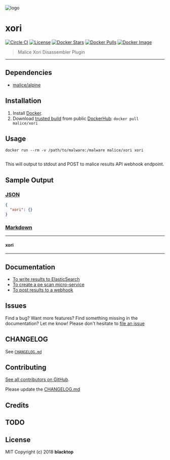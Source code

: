 ![logo](https://github.com/malice-plugins/xori/blob/master/docs/xori.png)

# xori

[![Circle CI](https://circleci.com/gh/malice-plugins/xori.png?style=shield)](https://circleci.com/gh/malice-plugins/xori) [![License](http://img.shields.io/:license-mit-blue.svg)](http://doge.mit-license.org) [![Docker Stars](https://img.shields.io/docker/stars/malice/xori.svg)](https://hub.docker.com/r/malice/xori/) [![Docker Pulls](https://img.shields.io/docker/pulls/malice/xori.svg)](https://hub.docker.com/r/malice/xori/) [![Docker Image](https://img.shields.io/badge/docker%20image-69.5MB-blue.svg)](https://hub.docker.com/r/malice/xori/)

> Malice Xori Disassembler Plugin

---

## Dependencies

- [malice/alpine](https://hub.docker.com/r/malice/alpine/)

## Installation

1. Install [Docker](https://www.docker.io/).
2. Download [trusted build](https://hub.docker.com/r/malice/xori/) from public [DockerHub](https://hub.docker.com): `docker pull malice/xori`

## Usage

```
docker run --rm -v /path/to/malware:/malware malice/xori xori
```

```bash

```

This will output to stdout and POST to malice results API webhook endpoint.

## Sample Output

### [JSON](https://github.com/malice-plugins/xori/blob/master/docs/results.json)

```json
{
  "xori": {}
}
```

### [Markdown](https://github.com/malice-plugins/xori/blob/master/docs/SAMPLE.md)

---

#### xori

---

## Documentation

- [To write results to ElasticSearch](https://github.com/malice-plugins/xori/blob/master/docs/elasticsearch.md)
- [To create a pe scan micro-service](https://github.com/malice-plugins/xori/blob/master/docs/web.md)
- [To post results to a webhook](https://github.com/malice-plugins/xori/blob/master/docs/callback.md)

## Issues

Find a bug? Want more features? Find something missing in the documentation? Let me know! Please don't hesitate to [file an issue](https://github.com/malice-plugins/xori/issues/new)

## CHANGELOG

See [`CHANGELOG.md`](https://github.com/malice-plugins/xori/blob/master/CHANGELOG.md)

## Contributing

[See all contributors on GitHub](https://github.com/malice-plugins/xori/graphs/contributors).

Please update the [CHANGELOG.md](https://github.com/malice-plugins/xori/blob/master/CHANGELOG)

## Credits

## TODO

## License

MIT Copyright (c) 2018 **blacktop**
